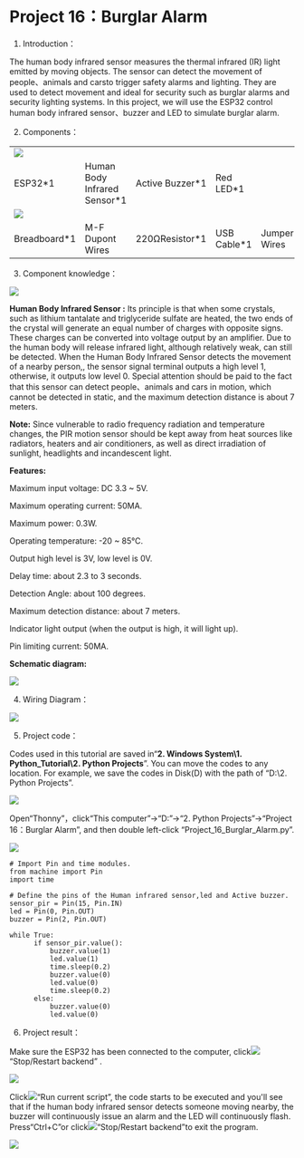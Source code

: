 # Project 16：Burglar Alarm

1. Introduction：

The human body infrared sensor measures the thermal infrared (IR) light
emitted by moving objects. The sensor can detect the movement of
people、animals and carsto trigger safety alarms and lighting. They are
used to detect movement and ideal for security such as burglar alarms
and security lighting systems. In this project, we will use the ESP32
control human body infrared sensor、buzzer and LED to simulate burglar
alarm.

2. Components：

|                                    |                               |                                                  |                             |                         |
| ---------------------------------- | ----------------------------- | ------------------------------------------------ | --------------------------- | ----------------------- |
| ![](/media/ef77f5a64c382157fc2dea21ec373fef.png) |                         |
| ESP32\*1                           | Human Body Infrared Sensor\*1 | Active Buzzer\*1                                 | Red LED\*1                  |                         |
| ![](/media/c4015c5c1b99b2eb674777c1e0dde82b.png) |
| Breadboard\*1                      | M-F Dupont Wires              | 220ΩResistor\*1                                  | USB Cable\*1                | Jumper Wires            |

3. Component knowledge：

![](/media/51dc6a366ebb066960c32263c37e0244.png)

**Human Body Infrared Sensor :** Its principle is that when some
crystals, such as lithium tantalate and triglyceride sulfate are heated,
the two ends of the crystal will generate an equal number of charges
with opposite signs. These charges can be converted into voltage output
by an amplifier. Due to the human body will release infrared light,
although relatively weak, can still be detected. When the Human Body
Infrared Sensor detects the movement of a nearby person,, the sensor
signal terminal outputs a high level 1, otherwise, it outputs low level
0. Special attention should be paid to the fact that this sensor can
detect people、animals and cars in motion, which cannot be detected in
static, and the maximum detection distance is about 7 meters.

**Note:** Since vulnerable to radio frequency radiation and temperature
changes, the PIR motion sensor should be kept away from heat sources
like radiators, heaters and air conditioners, as well as direct
irradiation of sunlight, headlights and incandescent light.

**Features:**

Maximum input voltage: DC 3.3 \~ 5V.

Maximum operating current: 50MA.

Maximum power: 0.3W.

Operating temperature: -20 \~ 85℃.

Output high level is 3V, low level is 0V.

Delay time: about 2.3 to 3 seconds.

Detection Angle: about 100 degrees.

Maximum detection distance: about 7 meters.

Indicator light output (when the output is high, it will light up).

Pin limiting current: 50MA.

**Schematic diagram:**

![](/media/9e1ec604aa6f9d4a3c1fe41d4bccd699.png)

4. Wiring Diagram：

![](/media/67fd78fc542f0e7c232d96a23fb90120.png)

5. Project code：

Codes used in this tutorial are saved in“**2. Windows System\\1.
Python\_Tutorial\\2. Python Projects**”. You can move the codes to any
location. For example, we save the codes in Disk(D) with the path of
“D:\\2. Python Projects”.

![](/media/906b7d4391131929a6b0726f7f5bab30.png)

Open“Thonny”，click“This computer”→“D:”→“2. Python Projects”→“Project
16：Burglar Alarm”, and then double left-click
“Project\_16\_Burglar\_Alarm.py”.

![](/media/cf6f68bbb55f166717655ae1e966c033.png)

    # Import Pin and time modules.
    from machine import Pin
    import time
    
    # Define the pins of the Human infrared sensor,led and Active buzzer. 
    sensor_pir = Pin(15, Pin.IN)
    led = Pin(0, Pin.OUT)
    buzzer = Pin(2, Pin.OUT)
    
    while True: 
          if sensor_pir.value():
              buzzer.value(1)
              led.value(1)
              time.sleep(0.2)
              buzzer.value(0)
              led.value(0)
              time.sleep(0.2)         
          else:
              buzzer.value(0)
              led.value(0)

6. Project result：

Make sure the ESP32 has been connected to the computer,
click![](/media/27451c8a9c13e29d02bc0f5831cfaf1f.png)“Stop/Restart backend” .

![](/media/2b655761c46d32be3abfaf182c91a989.png)

Click![](/media/da852227207616ccd9aff28f19e02690.png)“Run current script”, the code starts to be
executed and you'll see that if the human body infrared sensor detects
someone moving nearby, the buzzer will continuously issue an alarm and
the LED will continuously flash. Press“Ctrl+C”or
click![](/media/27451c8a9c13e29d02bc0f5831cfaf1f.png)“Stop/Restart backend”to exit the program.

![](/media/288014651f5494fe899c691e674ac6eb.png)
